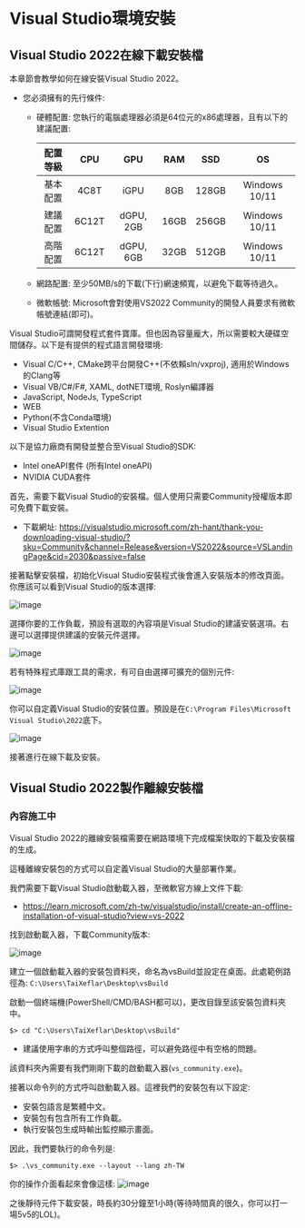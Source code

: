 # Visual Studio環境安裝

## Visual Studio 2022在線下載安裝檔
本章節會教學如何在線安裝Visual Studio 2022。
 - 您必須擁有的先行條件: 
     - 硬體配置: 您執行的電腦處理器必須是64位元的x86處理器，且有以下的建議配置:

         |  配置等級  |  CPU  |  GPU  |  RAM  |  SSD  |  OS  |
         |  :----:  |  :----:  |  :----:  |  :----:  |  :----:  |  :----:  |
         |  基本配置  |  4C8T  |  iGPU  |  8GB  |  128GB  |  Windows 10/11  |
         |  建議配置  |  6C12T  |  dGPU, 2GB  |  16GB  |  256GB  |  Windows 10/11  |
         |  高階配置  |  6C12T  |  dGPU, 6GB  |  32GB  |  512GB  |  Windows 10/11  |

     - 網路配置: 至少50MB/s的下載(下行)網速頻寬，以避免下載等待過久。
     - 微軟帳號: Microsoft會對使用VS2022 Community的開發人員要求有微軟帳號連結(即可)。

Visual Studio可謂開發程式套件寶庫。但也因為容量龐大，所以需要較大硬碟空間儲存。以下是有提供的程式語言開發環境:
 - Visual C/C++, CMake跨平台開發C++(不依賴sln/vxproj), 適用於Windows的Clang等
 - Visual VB/C#/F#, XAML, dotNET環境, Roslyn編譯器
 - JavaScript, NodeJs, TypeScript
 - WEB
 - Python(不含Conda環境)
 - Visual Studio Extention

以下是協力廠商有開發並整合至Visual Studio的SDK:
 - Intel oneAPI套件 (所有Intel oneAPI)
 - NVIDIA CUDA套件

首先，需要下載Visual Studio的安裝檔。個人使用只需要Community授權版本即可免費下載安裝。 

 - 下載網址: https://visualstudio.microsoft.com/zh-hant/thank-you-downloading-visual-studio/?sku=Community&channel=Release&version=VS2022&source=VSLandingPage&cid=2030&passive=false

接著點擊安裝檔，初始化Visual Studio安裝程式後會進入安裝版本的修改頁面。你應該可以看到Visual Studio的版本選擇:

![image](https://github.com/TaiXeflar/vscode_build_sample_repos/blob/main/Markdown_Readme/Fetch_Pics/vsInst1.png)

選擇你要的工作負載，預設有選取的內容項是Visual Studio的建議安裝選項。右邊可以選擇提供建議的安裝元件選擇。

![image](https://github.com/TaiXeflar/vscode_build_sample_repos/blob/main/Markdown_Readme/Fetch_Pics/vsInst2.png)

若有特殊程式庫跟工具的需求，有可自由選擇可擴充的個別元件:

![image](https://github.com/TaiXeflar/vscode_build_sample_repos/blob/main/Markdown_Readme/Fetch_Pics/vsInst3.png)

你可以自定義Visual Studio的安裝位置。預設是在`C:\Program Files\Microsoft Visual Studio\2022`底下。

![image](https://github.com/TaiXeflar/vscode_build_sample_repos/blob/main/Markdown_Readme/Fetch_Pics/vsInst4.png)

接著進行在線下載及安裝。

## Visual Studio 2022製作離線安裝檔
### 內容施工中
Visual Studio 2022的離線安裝檔需要在網路環境下完成檔案快取的下載及安裝檔的生成。

這種離線安裝包的方式可以自定義Visual Studio的大量部署作業。

我們需要下載Visual Studio啟動載入器，至微軟官方線上文件下載:
 - https://learn.microsoft.com/zh-tw/visualstudio/install/create-an-offline-installation-of-visual-studio?view=vs-2022

找到啟動載入器，下載Community版本:

![image](https://github.com/TaiXeflar/vscode_build_sample_repos/blob/main/Markdown_Readme/Fetch_Pics/vsInstOff_1.png)

建立一個啟動載入器的安裝包資料夾，命名為vsBuild並設定在桌面。此處範例路徑為: `C:\Users\TaiXeflar\Desktop\vsBuild`

啟動一個終端機(PowerShell/CMD/BASH都可以)，更改目錄至該安裝包資料夾中。
```
$> cd "C:\Users\TaiXeflar\Desktop\vsBuild"
```
 - 建議使用字串的方式呼叫整個路徑，可以避免路徑中有空格的問題。

該資料夾內需要有我們剛剛下載的啟動載入器(`vs_community.exe`)。

接著以命令列的方式呼叫啟動載入器。這裡我們的安裝包有以下設定:
 - 安裝包語言是繁體中文。
 - 安裝包有包含所有工作負載。
 - 執行安裝包生成時輸出監控顯示畫面。

因此，我們要執行的命令列是:
```
$> .\vs_community.exe --layout --lang zh-TW
```

你的操作介面看起來會像這樣:
![image](https://github.com/TaiXeflar/vscode_build_sample_repos/blob/main/Markdown_Readme/Fetch_Pics/vsInstOff_2.png)

之後靜待元件下載安裝，時長約30分鐘至1小時(等待時間真的很久，你可以打一場5v5的LOL)。